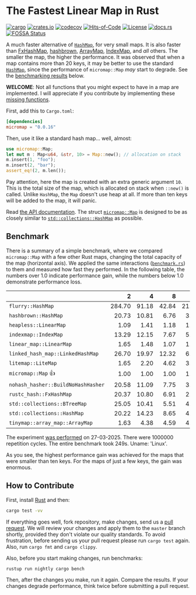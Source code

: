 # The Fastest Linear Map in Rust

[![cargo](https://github.com/yegor256/micromap/actions/workflows/cargo.yml/badge.svg)](https://github.com/yegor256/micromap/actions/workflows/cargo.yml)
[![crates.io](https://img.shields.io/crates/v/micromap.svg)](https://crates.io/crates/micromap)
[![codecov](https://codecov.io/gh/yegor256/micromap/branch/master/graph/badge.svg)](https://codecov.io/gh/yegor256/micromap)
[![Hits-of-Code](https://hitsofcode.com/github/yegor256/micromap)](https://hitsofcode.com/view/github/yegor256/micromap)
[![License](https://img.shields.io/badge/license-MIT-green.svg)](https://github.com/yegor256/micromap/blob/master/LICENSE.txt)
[![docs.rs](https://img.shields.io/docsrs/micromap)](https://docs.rs/micromap/latest/micromap/)
[![FOSSA Status](https://app.fossa.com/api/projects/git%2Bgithub.com%2Fyegor256%2Fmicromap.svg?type=shield&issueType=license)](https://app.fossa.com/projects/git%2Bgithub.com%2Fyegor256%2Fmicromap?ref=badge_shield&issueType=license)

A much faster alternative of
[`HashMap`](https://doc.rust-lang.org/std/collections/struct.HashMap.html),
for very small maps.
It is also faster than
[FxHashMap](https://github.com/rust-lang/rustc-hash),
[hashbrown](https://github.com/rust-lang/hashbrown),
[ArrayMap](https://github.com/robjtede/tinymap),
[IndexMap](https://crates.io/crates/indexmap),
and _all_ others.
The smaller the map, the higher the performance.
It was observed that when a map contains more than 20 keys,
it may be better to use the standard
[`HashMap`](https://doc.rust-lang.org/std/collections/struct.HashMap.html),
since the performance of `micromap::Map` _may_ start to degrade.
See the [benchmarking results](#benchmark) below.

**WELCOME**:
Not all functions that you might expect to have in a map are implemented.
I will appreciate if you contribute by implementing these
[missing functions](https://github.com/yegor256/micromap/issues).

First, add this to `Cargo.toml`:

```toml
[dependencies]
micromap = "0.0.16"
```

Then, use it like a standard hash map... well, almost:

```rust
use micromap::Map;
let mut m : Map<u64, &str, 10> = Map::new(); // allocation on stack
m.insert(1, "foo");
m.insert(2, "bar");
assert_eq!(2, m.len());
```

Pay attention, here the map is created with an extra generic argument `10`.
This is the total size of the map, which is allocated on stack when `::new()`
is called. Unlike `HashMap`, the `Map` doesn't use heap at all. If more than
ten keys will be added to the map, it will panic.

Read [the API documentation](https://docs.rs/micromap/latest/micromap/).
The struct
[`micromap::Map`](https://docs.rs/micromap/latest/micromap/struct.Map.html)
is designed to be as closely similar to
[`std::collections::HashMap`][std] as possible.

## Benchmark

There is a summary of a simple benchmark, where we compared `micromap::Map` with
a few other Rust maps, changing the total capacity of the map (horizontal axis).
We applied the same interactions
([`benchmark.rs`][rs])
to them and measured how fast they performed. In the following table,
the numbers over 1.0 indicate performance gain,
while the numbers below 1.0 demonstrate performance loss.

<!-- benchmark -->
| | 2 | 4 | 8 | 16 | 32 | 64 | 128 |
| --- | --: | --: | --: | --: | --: | --: | --: |
| `flurry::HashMap` | 284.70 | 91.18 | 42.84 | 21.48 | 12.41 | 5.11 | 2.51 |
| `hashbrown::HashMap` | 20.73 | 10.81 | 6.76 | 3.52 | 1.45 | 0.72 | 0.28 |
| `heapless::LinearMap` | 1.09 | 1.41 | 1.18 | 1.19 | 1.06 | 1.11 | 0.91 |
| `indexmap::IndexMap` | 13.29 | 12.15 | 7.67 | 5.82 | 2.25 | 0.98 | 0.44 |
| `linear_map::LinearMap` | 1.65 | 1.48 | 1.07 | 1.11 | 1.02 | 1.20 | 1.03 |
| `linked_hash_map::LinkedHashMap` | 26.70 | 19.97 | 12.32 | 6.86 | 3.76 | 1.54 | 0.72 |
| `litemap::LiteMap` | 1.65 | 2.20 | 4.62 | 3.14 | 2.25 | 1.01 | 0.52 |
| `micromap::Map` 👍 | 1.00 | 1.00 | 1.00 | 1.00 | 1.00 | 1.00 | 1.00 |
| `nohash_hasher::BuildNoHashHasher` | 20.58 | 11.09 | 7.75 | 3.00 | 1.55 | 0.67 | 0.32 |
| `rustc_hash::FxHashMap` | 20.37 | 10.80 | 6.91 | 2.98 | 1.28 | 0.63 | 0.28 |
| `std::collections::BTreeMap` | 25.05 | 10.41 | 5.51 | 4.39 | 2.44 | 1.17 | 0.62 |
| `std::collections::HashMap` | 20.22 | 14.23 | 8.65 | 4.74 | 2.64 | 1.12 | 0.51 |
| `tinymap::array_map::ArrayMap` | 1.63 | 4.38 | 4.59 | 4.88 | 4.35 | 4.50 | 3.88 |

The experiment [was performed][action] on 27-03-2025.
There were 1000000 repetition cycles.
The entire benchmark took 249s.
Uname: 'Linux'.

<!-- benchmark -->

As you see, the highest performance gain was achieved for the maps that
were smaller than ten keys.
For the maps of just a few keys, the gain was enormous.

## How to Contribute

First, install [Rust](https://www.rust-lang.org/tools/install) and then:

```bash
cargo test -vv
```

If everything goes well, fork repository, make changes, send us a
[pull request](https://www.yegor256.com/2014/04/15/github-guidelines.html).
We will review your changes and apply them to the `master` branch shortly,
provided they don't violate our quality standards. To avoid frustration,
before sending us your pull request please run `cargo test` again. Also,
run `cargo fmt` and `cargo clippy`.

Also, before you start making changes, run benchmarks:

```bash
rustup run nightly cargo bench
```

Then, after the changes you make, run it again. Compare the results.
If your changes
degrade performance, think twice before submitting a pull request.

[std]: https://doc.rust-lang.org/std/collections/struct.HashMap.html
[rs]: https://github.com/yegor256/micromap/blob/master/tests/benchmark.rs
[action]: https://github.com/yegor256/micromap/actions/workflows/benchmark.yml
